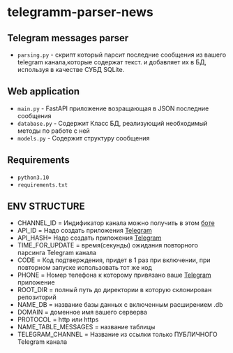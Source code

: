 # telegramm-parser-news
## Telegram messages parser
* `parsing.py` - скрипт который парсит последние сообщения 
из вашего telegram канала,которые содержат текст. и добавляет их в БД, 
используя в качестве СУБД SQLite.
## Web application
* `main.py` - FastAPI приложение возращающая в JSON последние сообщения
* `database.py` - Содержит Класс БД, реализующий необходимый методы по работе с ней
* `models.py` - Содержит структуру сообщения 
## Requirements
* `python3.10`
* `requirements.txt`
## ENV STRUCTURE
* CHANNEL_ID = Индификатор канала можно получить в этом [боте](https://t.me/userinfobot)
* API_ID = Надо создать приложения [Telegram](https://my.telegram.org/auth?to=apps) 
* API_HASH= Надо создать приложения [Telegram](https://my.telegram.org/auth?to=apps)
* TIME_FOR_UPDATE = время(секунды) ожидания повторного парсинга Telegram канала
* CODE = Код подтверждения, придет в 1 раз при включении, при повторном запуске использовать тот же код 
* PHONE =  Номер телефона к которому привязано ваше [Telegram](https://my.telegram.org/auth?to=apps) приложение
* ROOT_DIR = полный путь до директории в которую склонирован репозиторий
* NAME_DB = название базы данных с включенным расширением .db
* DOMAIN =  доменное имя вашего серверва
* PROTOCOL = http или https
* NAME_TABLE_MESSAGES = название таблицы 
* TELEGRAM_CHANNEL = Название из ссылки только ПУБЛИЧНОГО Telegram канала

